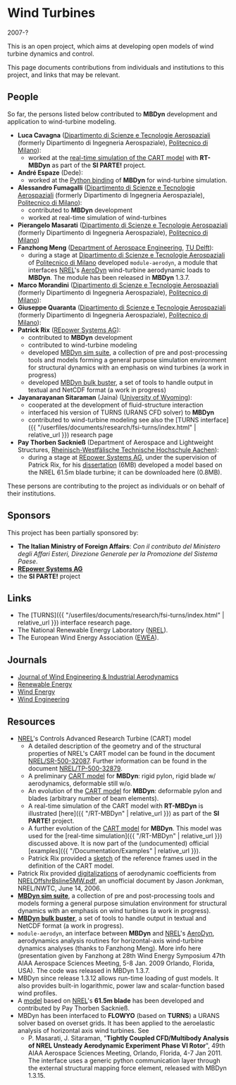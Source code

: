 ---
---
# Wind Turbines 

2007-?

This is an open project, which aims at developing open models of wind turbine dynamics and control. 

This page documents contributions from individuals and institutions to this project, and links that may be relevant. 

## People

So far, the persons listed below contributed to **MBDyn** development and application to wind-turbine modeling. 
* **Luca Cavagna**
  ([Dipartimento di Scienze e Tecnologie Aerospaziali](http://www.aero.polimi.it/) (formerly Dipartimento di Ingegneria Aerospaziale),
  [Politecnico di Milano](https://www.polimi.it)): 
  * worked at the [real-time simulation of the CART model](https://www.mbdyn.org/?RT-MBDyn) with **RT-MBDyn** as part of the **SI PARTE!** project. 
* **André Espaze** (Dede): 
  * worked at the [Python binding](http://mbdynsimsuite.sourceforge.net/project_doc/api/html/mbdyn-module.html) of **MBDyn** for wind-turbine simulation. 
* **Alessandro Fumagalli**
  ([Dipartimento di Scienze e Tecnologie Aerospaziali](http://www.aero.polimi.it/) (formerly Dipartimento di Ingegneria Aerospaziale), 
  [Politecnico di Milano](https://www.polimi.it)): 
  * contributed to **MBDyn** development 
  * worked at real-time simulation of wind-turbines 
* **Pierangelo Masarati**
  ([Dipartimento di Scienze e Tecnologie Aerospaziali](http://www.aero.polimi.it/) (formerly Dipartimento di Ingegneria Aerospaziale), 
  [Politecnico di Milano](https://www.polimi.it))
* **Fanzhong Meng** 
  ([Department of Aerospace Engineering](http://www.lr.tudelft.nl/), [TU Delft](http://www.tudelft.nl/)): 
  * during a stage at [Dipartimento di Scienze e Tecnologie Aerospaziali](http://www.aero.polimi.it/) of [Politecnico di Milano](https://www.polimi.it) developed `module-aerodyn`, 
    a module that interfaces [NREL](http://www.nrel.gov/)'s [AeroDyn](http://wind.nrel.gov/designcodes/simulators/aerodyn/) wind-turbine aerodynamic loads to **MBDyn**. The module has been released in **MBDyn** 1.3.7. 
* **Marco Morandini**
  ([Dipartimento di Scienze e Tecnologie Aerospaziali](http://www.aero.polimi.it/) (formerly Dipartimento di Ingegneria Aerospaziale), 
  [Politecnico di Milano](https://www.polimi.it)): 
* **Giuseppe Quaranta**
  ([Dipartimento di Scienze e Tecnologie Aerospaziali](http://www.aero.polimi.it/) (formerly Dipartimento di Ingegneria Aerospaziale), 
  [Politecnico di Milano](https://www.polimi.it)): 
* **Patrick Rix** ([REpower Systems AG](http://www.repower.de/)): 
  * contributed to **MBDyn** development 
  * contributed to wind-turbine modeling 
  * developed [MBDyn sim suite](http://mbdynsimsuite.sourceforge.net/), a collection of pre and post-processing tools and models forming a general purpose simulation environment for structural dynamics with an emphasis on wind turbines (a work in progress) 
  * developed <u>MBDyn bulk buster</u>, a set of tools to handle output in textual and NetCDF format (a work in progress) 
* **Jayanarayanan Sitaraman** (Jaina) ([University of Wyoming](http://www.uwyo.edu/)): 
  * cooperated at the development of fluid-structure interaction 
  * interfaced his version of TURNS (URANS CFD solver) to **MBDyn** 
  * contributed to wind-turbine modeling see also the 
    [TURNS interface]({{ "/userfiles/documents/research/fsi-turns/index.html" | relative_url }}) research page 
* **Pay Thorben Sacknieß** 
  (Department of Aerospace and Lightweight Structures, 
  [Rheinisch-Westfälische Technische Hochschule Aachen](http://www.rwth-aachen.de/go/id/hi/)): 
  * during a stage at [REpower Systems AG](http://www.repower.de/), 
  under the supervision of Patrick Rix, for his [dissertation](https://github.com/mmorandi/MBDyn-web/raw/main//userfiles/research/windturbine/DA-2010-02.pdf) (6MB) developed a model based on the NREL 61.5m blade turbine; it can be downloaded here (0.8MB). 

These persons are contributing to the project as individuals or on behalf of their institutions. 

## Sponsors

This project has been partially sponsored by: 

* **The Italian Ministry of Foreign Affairs**: _Con il contributo del Ministero degli Affari Esteri, Direzione Generale per la Promozione del Sistema Paese_. 
* [**REpower Systems AG**](http://www.repower.de/)
* the **SI PARTE!** project 

## Links
* The [TURNS]({{ "/userfiles/documents/research/fsi-turns/index.html" | relative_url }}) interface research page. 
* The National Renewable Energy Laboratory ([NREL](http://www.nrel.gov/)). 
* The European Wind Energy Association ([EWEA](http://www.ewea.org/)). 

## Journals
* [Journal of Wind Engineering & Industrial Aerodynamics](http://www.journals.elsevier.com/journal-of-wind-engineering-and-industrial-aerodynamics/)
* [Renewable Energy](http://www.journals.elsevier.com/renewable-energy/) 
* [Wind Energy](http://onlinelibrary.wiley.com/journal/10.1002/%28ISSN%291099-1824) 
* [Wind Engineering](http://www.multi-science.co.uk/windeng.htm)

## Resources
* [NREL](http://www.nrel.gov/)'s Controls Advanced Research Turbine (CART) model 
  * A detailed description of the geometry and of the structural properties of NREL's CART model can be 
    found in the document [NREL/SR-500-32087](http://www.nrel.gov/docs/fy04osti/32087.pdf). 
    Further information can be found in the document [NREL/TP-500-32879](http://www.nrel.gov/docs/fy03osti/32879.pdf). 
  * A preliminary [CART model](https://github.com/mmorandi/MBDyn-web/raw/main/userfiles/documents/examples/cart.zip) for **MBDyn**: rigid pylon, rigid blade w/ aerodynamics, deformable still w/o. 
  * An evolution of the [CART model](https://github.com/mmorandi/MBDyn-web/raw/main/userfiles/documents/examples/cart-0001.zip) for **MBDyn**: deformable pylon and blades (arbitrary number of beam elements). 
  * A real-time simulation of the CART model with **RT-MBDyn** is illustrated [here]({{ "/RT-MBDyn" | relative_url }}) 
    as part of the **SI PARTE!** project. 
  * A further evolution of the 
    [CART model](https://github.com/mmorandi/MBDyn-web/raw/main/userfiles/documents/examples/cart0.tar.gz) 
    for **MBDyn**. This model was used for the [real-time simulation]({{ "/RT-MBDyn" | relative_url }}) 
    discussed above. It is now part of the (undocumented) official [examples]({{ "/Documentation/Examples" | relative_url }}). 
  * Patrick Rix provided a [sketch](https://github.com/mmorandi/MBDyn-web/raw/main/userfiles/documents/research/windturbine/CART0_TURBINE_ReferenceFrames_Sketch_2012-08-23.pdf) of the reference frames used in the definition of the CART model. 
* Patrick Rix provided [digitalizations](http://lists.mbdyn.org/pipermail/mbdyn-users/attachments/20070308/25ce82ad/airfoils_c81.obj)
  of aerodynamic coefficients from [NRELOffshrBsline5MW.pdf](http://www.ieawind.org/AnnexXXIIISecure/Subtask_2S_docs/OC3Files/BaselineTurbine/NRELOffshrBsline5MW.pdf),
  an unofficial document by Jason Jonkman, NREL/NWTC, June 14, 2006. 
* [**MBDyn sim suite**](http://mbdynsimsuite.sourceforge.net/), a collection of pre and post-processing tools and models forming a general purpose simulation environment for structural dynamics with an emphasis on wind turbines (a work in progress). 
* [**MBDyn bulk buster**](https://github.com/mmorandi/MBDyn-web/raw/main/userfiles/research/windturbine/mbdyn_bulk_buster-1.0.1_Pierangelo.zip), a set of tools to handle output in textual and NetCDF format (a work in progress). 
* `module-aerodyn`, an interface between **MBDyn** and [NREL](http://www.nrel.gov/)'s [AeroDyn](http://wind.nrel.gov/designcodes/simulators/aerodyn/), aerodynamics analysis routines for horizontal-axis wind-turbine dynamics analyses (thanks to Fanzhong Meng). More info here (presentation given by Fanzhong at 28th Wind Energy Symposium 47th AIAA Aerospace Sciences Meeting, 5-8 Jan. 2009 Orlando, Florida, USA). The code was released in MBDyn 1.3.7. 
* MBDyn since release 1.3.12 allows run-time loading of gust models. It also provides built-in logarithmic, power law and scalar-function based wind profiles. 
* A [model](https://github.com/mmorandi/MBDyn-web/raw/main/userfiles/research/windturbine/MBDyn_model_NREL61.5.zip) 
  based on [NREL](http://www.nrel.gov/)'s **61.5m blade** has been developed and contributed by Pay Thorben Sacknieß. 
* MBDyn has been interfaced to **FLOWYO** (based on **TURNS**) a URANS solver based on overset grids. It has been applied to the aeroelastic analysis of horizontal axis wind turbines. See 
  * P. Masarati, J. Sitaraman, "**Tightly Coupled CFD/Multibody Analysis of NREL Unsteady Aerodynamic Experiment Phase VI Rotor**", 49th AIAA Aerospace Sciences Meeting, Orlando, Florida, 4-7 Jan 2011. 
    The interface uses a generic python communication layer through the external structural mapping force element, released with MBDyn 1.3.15. 
